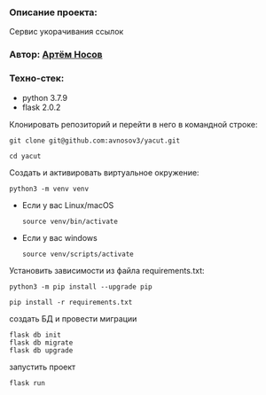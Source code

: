 ### Описание проекта:

Сервис укорачивания ссылок

### Автор: [Артём Носов](https://github.com/avnosov3)

### Техно-стек:
* python 3.7.9
* flask 2.0.2

Клонировать репозиторий и перейти в него в командной строке:

```
git clone git@github.com:avnosov3/yacut.git
```

```
cd yacut
```

Cоздать и активировать виртуальное окружение:

```
python3 -m venv venv
```

* Если у вас Linux/macOS

    ```
    source venv/bin/activate
    ```

* Если у вас windows

    ```
    source venv/scripts/activate
    ```

Установить зависимости из файла requirements.txt:

```
python3 -m pip install --upgrade pip
```

```
pip install -r requirements.txt
```

создать БД и провести миграции

```
flask db init
flask db migrate
flask db upgrade
```

запустить проект

```
flask run
```
